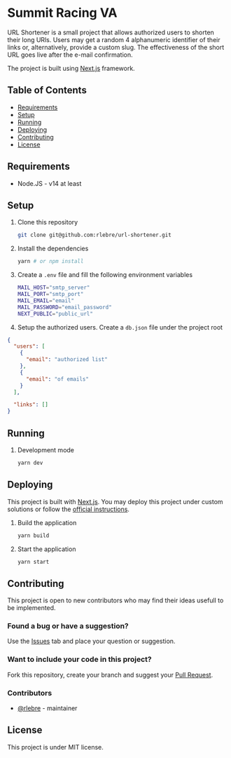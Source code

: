 # Summit Racing VA

URL Shortener is a small project that allows authorized users to shorten their long URls. Users may get a random 4 alphanumeric identifier of their links or, alternatively, provide a custom slug. The effectiveness of the short URL goes live after the e-mail confirmation.

The project is built using [Next.js](https://nextjs.org/) framework.

## Table of Contents

- [Requirements](#requirements)
- [Setup](#setup)
- [Running](#running)
- [Deploying](#deploying)
- [Contributing](#contributing)
- [License](#license)

## Requirements

- Node.JS - v14 at least

## Setup

1. Clone this repository

   ```bash
   git clone git@github.com:rlebre/url-shortener.git
   ```

2. Install the dependencies

   ```bash
   yarn # or npm install
   ```

3. Create a `.env` file and fill the following environment variables

   ```bash
   MAIL_HOST="smtp_server"
   MAIL_PORT="smtp_port"
   MAIL_EMAIL="email"
   MAIL_PASSWORD="email_password"
   NEXT_PUBLIC="public_url"
   ```

4. Setup the authorized users. Create a `db.json` file under the project root

```json
{
  "users": [
    {
      "email": "authorized list"
    },
    {
      "email": "of emails"
    }
  ],

  "links": []
}
```

## Running

1. Development mode

   ```bash
   yarn dev
   ```

## Deploying

This project is built with [Next.js](https://nextjs.org/). You may deploy this project under custom solutions or follow the [official instructions](https://nextjs.org/docs/deployment).

1. Build the application

   ```bash
   yarn build
   ```

1. Start the application

   ```bash
   yarn start
   ```

## Contributing

This project is open to new contributors who may find their ideas usefull to be implemented.

### Found a bug or have a suggestion?

Use the [Issues](https://github.com/rlebre/url-shortener/issues) tab and place your question or suggestion.

### Want to include your code in this project?

Fork this repository, create your branch and suggest your [Pull Request](https://github.com/rlebre/url-shortener/pulls).

### Contributors

- [@rlebre](https://github.com/rlebre/url-shortener) - maintainer

## License

This project is under MIT license.

